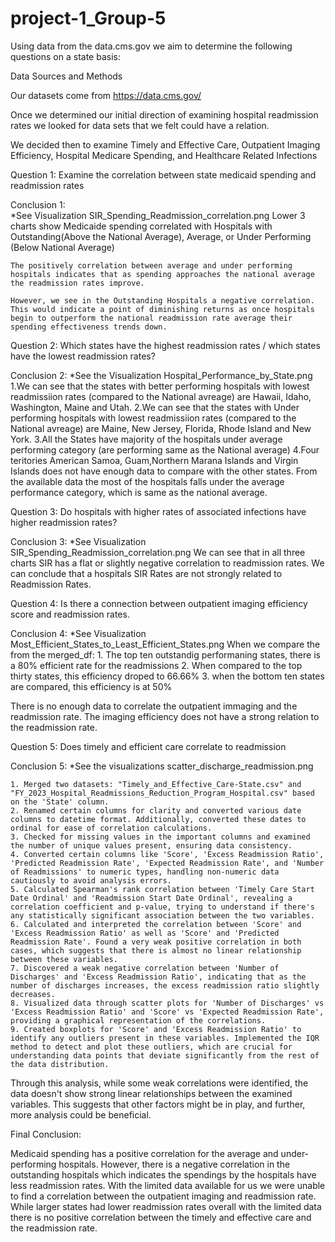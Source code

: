 # project-1_Group-5
Using data from the data.cms.gov we aim to determine the following questions on a state basis:

Data Sources and Methods

Our datasets come from https://data.cms.gov/

Once we determined our initial direction of examining hospital readmission rates we looked for data sets that we felt could have a relation.

We decided then to examine Timely and Effective Care, Outpatient Imaging Efficiency, Hospital Medicare Spending, and Healthcare Related Infections

Question 1:
Examine the correlation between state medicaid spending and readmission rates

Conclusion 1:    
    *See Visualization SIR_Spending_Readmission_correlation.png
    Lower 3 charts show Medicaide spending correlated with Hospitals with Outstanding(Above the National Average), Average, or Under Performing (Below National Average)

    The positively correlation between average and under performing hospitals indicates that as spending approaches the national average the readmission rates improve.

    However, we see in the Outstanding Hospitals a negative correlation. This would indicate a point of diminishing returns as once hospitals begin to outperform the national readmission rate average their spending effectiveness trends down.

Question 2:
Which states have the highest readmission rates / which states have the lowest readmission rates?

Conclusion 2:
    *See the Visualization Hospital_Performance_by_State.png
    1.We can see that the states with better performing hospitals with lowest readmissiion rates (compared to the National avreage) are Hawaii, Idaho, Washington, Maine and Utah.
    2.We can see that the states with Under performing hospitals with lowest readmissiion rates (compared to the National avreage) are Maine, New Jersey, Florida, Rhode Island and New York.
    3.All the States have majority of the hospitals under average performing category (are performing same as the National average)
    4.Four teritories American Samoa, Guam,Northern Marana Islands and Virgin Islands does not have enough data to compare with the other states.
From the available data the most of the hospitals falls under the average performance category, which is same as the national average.

Question 3:
Do hospitals with higher rates of associated infections have higher readmission rates?

Conclusion 3:
    *See Visualization SIR_Spending_Readmission_correlation.png 
    We can see that in all three charts SIR has a flat or slightly negative correlation to readmission rates.
    We can conclude that a hospitals SIR Rates are not strongly related to Readmission Rates.

Question 4:
Is there a connection between outpatient imaging efficiency score and readmission rates.

Conclusion 4:
    *See Visualization  Most_Efficient_States_to_Least_Efficient_States.png
    When we compare the from the merged_df:
    1. The top ten outstandig performaning states, there is a 80% efficient rate for the readmissions
    2. When compared to the top thirty states, this efficiency droped to 66.66%
    3. when the bottom ten states are compared, this efficiency is at 50%

There is no enough data to correlate the outpatient immaging and the readmission rate. The imaging efficiency does not have a strong relation to the readmission rate. 


Question 5:
Does timely and efficient care correlate to readmission

Conclusion 5:
    *See the visualizations scatter_discharge_readmission.png
    
    1. Merged two datasets: "Timely_and_Effective_Care-State.csv" and "FY_2023_Hospital_Readmissions_Reduction_Program_Hospital.csv" based on the 'State' column.
    2. Renamed certain columns for clarity and converted various date columns to datetime format. Additionally, converted these dates to ordinal for ease of correlation calculations.
    3. Checked for missing values in the important columns and examined the number of unique values present, ensuring data consistency.
    4. Converted certain columns like 'Score', 'Excess Readmission Ratio', 'Predicted Readmission Rate', 'Expected Readmission Rate', and 'Number of Readmissions' to numeric types, handling non-numeric data cautiously to avoid analysis errors.
    5. Calculated Spearman's rank correlation between 'Timely Care Start Date Ordinal' and 'Readmission Start Date Ordinal', revealing a correlation coefficient and p-value, trying to understand if there's any statistically significant association between the two variables.
    6. Calculated and interpreted the correlation between 'Score' and 'Excess Readmission Ratio' as well as 'Score' and 'Predicted Readmission Rate'. Found a very weak positive correlation in both cases, which suggests that there is almost no linear relationship between these variables.
    7. Discovered a weak negative correlation between 'Number of Discharges' and 'Excess Readmission Ratio', indicating that as the number of discharges increases, the excess readmission ratio slightly decreases.
    8. Visualized data through scatter plots for 'Number of Discharges' vs 'Excess Readmission Ratio' and 'Score' vs 'Expected Readmission Rate', providing a graphical representation of the correlations.
    9. Created boxplots for 'Score' and 'Excess Readmission Ratio' to identify any outliers present in these variables. Implemented the IQR method to detect and plot these outliers, which are crucial for understanding data points that deviate significantly from the rest of the data distribution.
Through this analysis, while some weak correlations were identified, the data doesn't show strong linear relationships between the examined variables. This suggests that other factors might be in play, and further, more analysis could be beneficial.

Final Conclusion:

Medicaid spending has a positive correlation for the average and under-performing hospitals. However, there is a negative correlation in the outstanding hospitals which indicates the spendings by the hospitals have less readmission rates. With the limited data available for us we were unable to find a correlation between the outpatient imaging and readmission rate.​ While larger states had lower readmission rates overall with the limited data there is no positive correlation between the timely and effective care and the readmission rate.​

​






